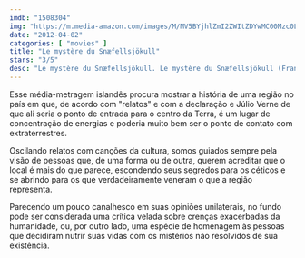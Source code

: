 ```yaml
---
imdb: "1508304"
img: "https://m.media-amazon.com/images/M/MV5BYjhlZmI2ZWItZDYwMC00Mzc0LWJhNzAtMjQ0YjRkMGU2ZGM0XkEyXkFqcGdeQXVyODIxNzY2MA@@._V1_SY150_CR83,0,101,150_.jpg"
date: "2012-04-02"
categories: [ "movies" ]
title: "Le mystère du Snæfellsjökull"
stars: "3/5"
desc: "Le mystère du Snæfellsjökull. Le mystère du Snæfellsjökull (France, 2009). Dirigido por Jean-Michel Roux. Escrito por Jean-Michel Roux."
---
```

Esse média-metragem islandês procura mostrar a história de uma região no país em que, de acordo com "relatos" e com a declaração e Júlio Verne de que ali seria o ponto de entrada para o centro da Terra, é um lugar de concentração de energias e poderia muito bem ser o ponto de contato com extraterrestres.

Oscilando relatos com canções da cultura, somos guiados sempre pela visão de pessoas que, de uma forma ou de outra, querem acreditar que o local é mais do que parece, escondendo seus segredos para os céticos e se abrindo para os que verdadeiramente veneram o que a região representa.

Parecendo um pouco canalhesco em suas opiniões unilaterais, no fundo pode ser considerada uma crítica velada sobre crenças exacerbadas da humanidade, ou, por outro lado, uma espécie de homenagem às pessoas que decidiram nutrir suas vidas com os mistérios não resolvidos de sua existência.
